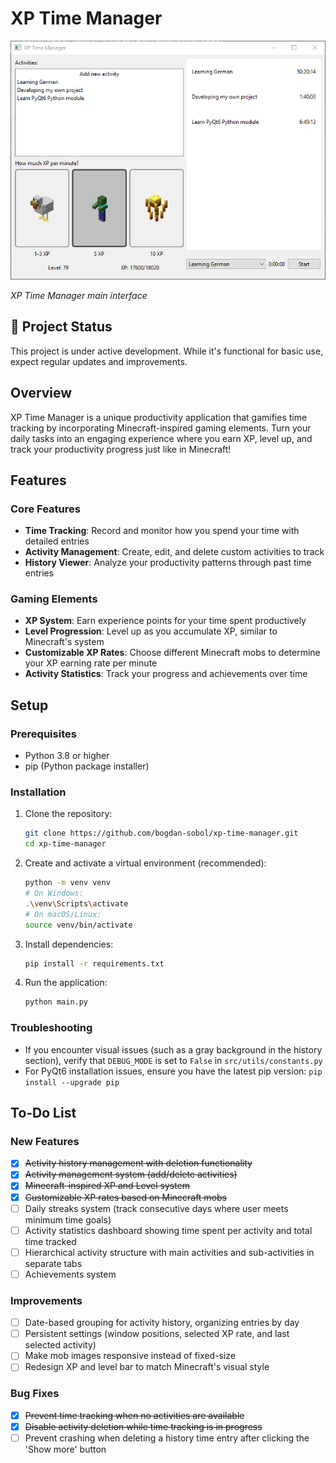 # XP Time Manager

![XP Time Manager Screenshot](./src/views/img/readme/application_screenshot.png)

*XP Time Manager main interface*

## 🚧 Project Status
This project is under active development. While it's functional for basic use, expect regular updates and improvements.

## Overview
XP Time Manager is a unique productivity application that gamifies time tracking by incorporating Minecraft-inspired gaming elements. Turn your daily tasks into an engaging experience where you earn XP, level up, and track your productivity progress just like in Minecraft!

## Features

### Core Features
- **Time Tracking**: Record and monitor how you spend your time with detailed entries
- **Activity Management**: Create, edit, and delete custom activities to track
- **History Viewer**: Analyze your productivity patterns through past time entries

### Gaming Elements
- **XP System**: Earn experience points for your time spent productively
- **Level Progression**: Level up as you accumulate XP, similar to Minecraft's system
- **Customizable XP Rates**: Choose different Minecraft mobs to determine your XP earning rate per minute
- **Activity Statistics**: Track your progress and achievements over time

## Setup

### Prerequisites
- Python 3.8 or higher
- pip (Python package installer)

### Installation
1. Clone the repository:
   ```bash
   git clone https://github.com/bogdan-sobol/xp-time-manager.git
   cd xp-time-manager
   ```

2. Create and activate a virtual environment (recommended):
   ```bash
   python -m venv venv
   # On Windows:
   .\venv\Scripts\activate
   # On macOS/Linux:
   source venv/bin/activate
   ```

3. Install dependencies:
   ```bash
   pip install -r requirements.txt
   ```

4. Run the application:
   ```bash
   python main.py
   ```

### Troubleshooting
- If you encounter visual issues (such as a gray background in the history section), verify that `DEBUG_MODE` is set to `False` in `src/utils/constants.py`
- For PyQt6 installation issues, ensure you have the latest pip version: `pip install --upgrade pip`

## To-Do List

### New Features
- [x] ~~Activity history management with deletion functionality~~
- [x] ~~Activity management system (add/delete activities)~~
- [x] ~~Minecraft-inspired XP and Level system~~
- [x] ~~Customizable XP rates based on Minecraft mobs~~
- [ ] Daily streaks system (track consecutive days where user meets minimum time goals)
- [ ] Activity statistics dashboard showing time spent per activity and total time tracked
- [ ] Hierarchical activity structure with main activities and sub-activities in separate tabs
- [ ] Achievements system

### Improvements
- [ ] Date-based grouping for activity history, organizing entries by day
- [ ] Persistent settings (window positions, selected XP rate, and last selected activity)
- [ ] Make mob images responsive instead of fixed-size
- [ ] Redesign XP and level bar to match Minecraft's visual style

### Bug Fixes
- [x] ~~Prevent time tracking when no activities are available~~
- [x] ~~Disable activity deletion while time tracking is in progress~~
- [ ] Prevent crashing when deleting a history time entry after clicking the 'Show more' button